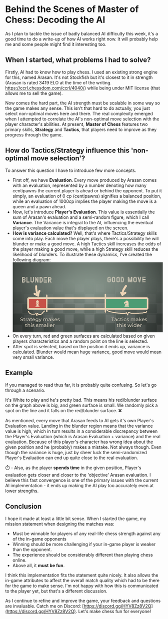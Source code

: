 # Behind the Scenes of Master of Chess: Decoding the AI

As I plan to tackle the issue of badly balanced AI difficulty this week, it's a good time to do a write-up of how AI works right now. It will probably help me and some people might find it interesting too.

## When I started, what problems I had to solve? 

Firstly, AI had to know how to play chess. I used an existing strong engine for this, named Arasan. It's not Stockfish but it's closest to it in strength (Arasan is rated 3419 ELO at the time of the writing. https://ccrl.chessdom.com/ccrl/4040/) while being under MIT license (that allows me to sell the game). 

Now comes the hard part, the AI strength must be scalable in some way so the game makes any sense. This isn't that hard to do actually, you just select non-optimal moves here and there. The real complexity emerged when I attempted to correlate the AI's non-optimal move selection with the player character's abilities. At present, **Master of Chess** features two primary skills, **Strategy** and **Tactics**, that players need to improve as they progress through the game.

## How do Tactics/Strategy influence this 'non-optimal move selection'?

To answer this question I have to introduce few more concepts. 

- First off, we have **Evaluation**. Every move produced by Arasan comes with an evaluation, represented by a number denoting how many centipawns the current player is ahead or behind the opponent. To put it simply, an evaluation of 0 cp (centipawns) signifies a balanced position, while an evaluation of 1000cp implies the player making the move is a queen and a pawn ahead.
- Now, let's introduce **Player's Evaluation**. This value is essentially the sum of Arasan's evaluation and a semi-random figure, which I call **Variance**. The Variance is integral to the AI, influencing the eventual player's evaluation value that's displayed on the screen.
- **How is variance calculated?** Well, that's where Tactics/Strategy skills come into play. Each move the player plays, there's a possibility he will blunder or make a good move. A high Tactics skill increases the odds of the player making a good move, while a high Strategy skill reduces the likelihood of blunders. To illustrate these dynamics, I've created the following diagram:
  ![Master of Chess Create Player Screen](./graph.png)
- On every turn, red and green surfaces are calculated based on given players characteristics and a random point on the line is selected.
- After spot is selected, based on the position it ends up, variance is calculated. Blunder would mean huge variance, good move would mean very small variance.

## Example

If you managed to read thus far, it is probably quite confusing. So let's go through a scenario.

It's White to play and he's pretty bad. This means his red/blunder surface on the graph above is big, and green surface is small. We randomly pick a spot on the line and it falls on the red/blunder surface. ❌

As mentioned, every move that Arasan feeds to AI gets it's own Player's Evaluation value. Landing in the blunder region means that the variance value is high, which in turn results in a considerable discrepancy between the Player's Evaluation (which is Arasan Evaluation + variance) and the real evaluation. Because of this player's character has wrong idea about the given position and he (probably) makes a mistake. Not always though. Even though the variance is huge, just by sheer luck the semi-randomized Player's Evaluation can end up quite close to the real evaluation. 

⏱️ - Also, as the player **spends time** in the given position, Player's evaluation gets closer and closer to the 'objective' Arasan evaluation. I believe this fast convergence is one of the primary issues with the current AI implementation - it ends up making the AI play too accurately even at lower strengths. 

## Conclusion

I hope it made at least a little bit sense. When I started the game, my mission statement when designing the matches was:
- Must be winnable for players of any real-life chess strength against any of the in-game opponents
- Winning should be more challenging if your in-game player is weaker than the opponent.
-  The experience should be considerably different than playing chess online.
- Above all, it **must be fun**.

I think this implementation fits the statement quite nicely. It also allows the in-game attributes to affect the overall match quality which had to be there for the game to make sense. I'm not happy with how this is communicated to the player yet, but that's a different discussion.

As I continue to refine and improve the game, your feedback and questions are invaluable. Catch me on Discord: [https://discord.gg/HYV8Zz8V2Q](https://discord.gg/HYV8Zz8V2Q).  Let's make chess fun for everyone!
